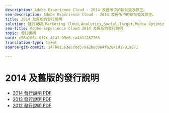 ```yaml
---
description: Adobe Experience Cloud - 2014 及舊版中的新功能及修正。
seo-description: Adobe Experience Cloud - 2014 及舊版中的新功能及修正。
title: 2014 及舊版的發行說明
solution: 發行說明,Marketing Cloud,Analytics,Social,Target,Media Optimizer
seo-title: Adobe Experience Cloud 2014 及舊版的發行說明
topic: 發行說明
uuid: c56a1064-0f2c-4241-93c6-ca4b1f267763
translation-type: tm+mt
source-git-commit: 147b01562e6c8d579a2bec0e4fa2841d1791a671

---
```



# 2014 及舊版的發行說明

* [2014 發行說明 PDF](2014-Adobe-Experience-Cloud-Release-Notes.pdf)
* [2013 發行說明 PDF](2013-Adobe-Experience-Cloud-Release-Notes.pdf)
* [2012 發行說明 PDF](2012-Adobe-Experience-Cloud-Release-Notes.pdf)
